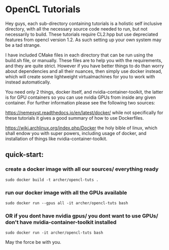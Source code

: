 # OpenCL Tutorials

Hey guys, each sub-directory containing tutorials is a holistic self inclusive directory, with all the necessary source code needed to run, but not necessarily to build. These tutorials require CL2.hpp but use depreciated features from opencl version 1.2. As such setting up your own system may be a tad strange.

I have included CMake files in each directory that can be run using the build.sh file, or manually. These files are to help you with the requirements, and they are quite strict. However if you have better things to do than worry about dependencies and all their nuances, then simply  use docker instead, which will create some lightweight virtualmachines for you to work with instead automatically.

You need only 2 things, docker itself, and nvidia-container-toolkit, the latter is for GPU containers so you can use nvidia GPUs from inside any given container. For further information please see the following two sources:

https://nemesyst.readthedocs.io/en/latest/docker/ while not specifically for these tutorials it gives a good summary of how to use Dockerfiles.

https://wiki.archlinux.org/index.php/Docker the holy bible of linux, which shall endow you with super powers, including usage of docker, and installation of things like nvidia-container-toolkit.

## quick-start:

### create a docker image with all our sources/ everything ready
```sudo docker build -t archer/opencl-tuts .```

### run our docker image with all the GPUs available
```sudo docker run --gpus all -it archer/opencl-tuts bash```

### OR if you dont have nvidia gpus/ you dont want to use GPUs/ don't have nvidia-container-toolkit installed
```sudo docker run -it archer/opencl-tuts bash```

May the force be with you.
